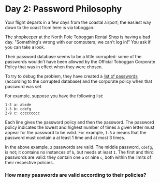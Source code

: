 # Day 2: Password Philosophy
Your flight departs in a few days from the coastal airport; the easiest way down to the coast from here is via toboggan.

The shopkeeper at the North Pole Toboggan Rental Shop is having a bad day. "Something's wrong with our computers; we can't log in!" You ask if you can take a look.

Their password database seems to be a little corrupted: some of the passwords wouldn't have been allowed by the Official Toboggan Corporate Policy that was in effect when they were chosen.

To try to debug the problem, they have created a [list of passwords](./input.ts) (according to the corrupted database) and the corporate policy when that password was set.

For example, suppose you have the following list:

`1-3 a: abcde`  
`1-3 b: cdefg`  
`2-9 c: ccccccccc`  

Each line gives the password policy and then the password. The password policy indicates the lowest and highest number of times a given letter must appear for the password to be valid. For example, `1-3` a means that the password must contain a at least 1 time and at most 3 times.

In the above example, `2` passwords are valid. The middle password, `cdefg`, is not; it contains no instances of `b`, but needs at least `1`. The first and third passwords are valid: they contain one `a` or nine `c`, both within the limits of their respective policies.

### How many passwords are valid according to their policies?